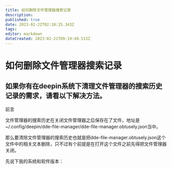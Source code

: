 ```yaml
---
title: 如何删除文件管理器搜索记录
description: 
published: true
date: 2023-02-22T02:10:25.343Z
tags: 
editor: markdown
dateCreated: 2023-02-21T09:19:49.513Z
---
```


# 如何删除文件管理器搜索记录
## 如果你有在deepin系统下清理文件管理器的搜索历史记录的需求，请看以下解决方法。

前言

文件管理器的搜索历史在关闭文件管理器之后保存在了文件，地址是~/.config/deepin/dde-file-manager/dde-file-manager.obtusely.json当中。

那么要清除文件管理器的搜索历史也就是把dde-file-manager.obtusely.json这个文件中的相关文本删除，只不过有个前提是在打开这个文件之前先得把文件管理器关闭。

先说下我的系统和软件版本：